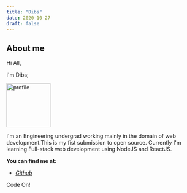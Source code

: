 ```yaml
---
title: "Dibs"
date: 2020-10-27
draft: false
---
```


## About me
Hi All,

I'm Dibs;

<img src="https://avatars3.githubusercontent.com/u/56896955?s=60&v=4" alt="profile" width="115"/>

I'm an Engineering undergrad working mainly in the domain of web development.This is my fist submission to open source. Currently I'm learning Full-stack web development using NodeJS and ReactJS.

**You can find me at:**
 - [*Github*](https://github.com/DibyawanT/techprimers.github.io)

Code On!
